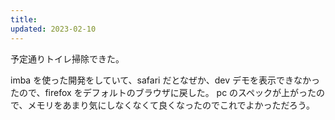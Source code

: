 ```yaml
---
title: 
updated: 2023-02-10
---
```


予定通りトイレ掃除できた。

imba を使った開発をしていて、safari だとなぜか、dev デモを表示できなかったので、firefox をデフォルトのブラウザに戻した。
pc のスペックが上がったので、メモリをあまり気にしなくなくて良くなったのでこれでよかっただろう。
